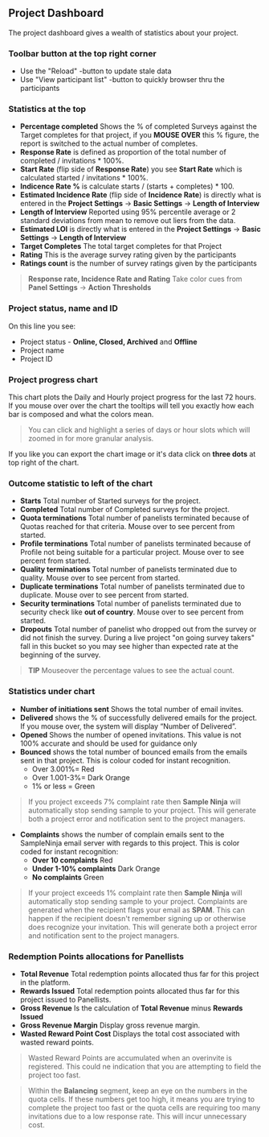 ## Project Dashboard

The project dashboard gives a wealth of statistics about your project.

### Toolbar button at the top right corner
- Use the "Reload" -button to update stale data
- Use "View participant list" -button to quickly browser thru the participants

### Statistics at the top
- **Percentage completed** Shows the % of completed Surveys against the Target completes for that project, if you **MOUSE OVER** this % figure, the report is switched to the actual number of completes.
- **Response Rate** is defined as proportion of the total number of completed / invitations * 100%. 
- **Start Rate** (flip side of **Response Rate**) you see **Start Rate** which is calculated started / invitations * 100%.
- **Indicence Rate %** is calculate starts / (starts + completes) * 100.
- **Estimated Incidence Rate** (flip side of **Incidence Rate**) is directly what is entered in the **Project Settings** -> **Basic Settings** -> **Length of Interview**
- **Length of Interview** Reported using 95% percentile average or 2 standard deviations from mean to remove out liers from the data.
- **Estimated LOI** is directly what is entered in the **Project Settings** -> **Basic Settings** -> **Length of Interview**
- **Target Completes** The total target completes for that Project
- **Rating** This is the average survey rating given by the participants
- **Ratings count** is the number of survey ratings given by the participants

> **Response rate, Incidence Rate and Rating** Take color cues from **Panel Settings** -> **Action Thresholds**

### Project status, name and ID

On this line you see:
- Project status - **Online, Closed, Archived** and **Offline**
- Project name
- Project ID

### Project progress chart

This chart plots the Daily and Hourly project progress for the last 72 hours. If you mouse over over the chart the tooltips will tell you exactly how each bar is composed and what the colors mean.

> You can click and highlight a series of days or hour slots which will zoomed in for more granular analysis.

If you like you can export the chart image or it's data click on **three dots** at top right of the chart.

### Outcome statistic to left of the chart

- **Starts** Total number of Started surveys for the project.
- **Completed** Total number of Completed surveys for the project.
- **Quota terminations** Total number of panelists terminated because of Quotas reached for that criteria. Mouse over to see percent from started.
- **Profile terminations** Total number of panelists terminated because of Profile not being suitable for a particular project. Mouse over to see percent from started.
- **Quality terminations** Total number of panelists terminated due to quality. Mouse over to see percent from started.
- **Duplicate terminations** Total number of panelists terminated due to duplicate. Mouse over to see percent from started.
- **Security terminations** Total number of panelists terminated due to security check like **out of country**. Mouse over to see percent from started.
- **Dropouts** Total number of panelist who dropped out from the survey or did not finish the survey. During a live project "on going survey takers" fall in this bucket so you may see higher than expected rate at the beginning of the survey.

> **TIP** Mouseover the percentage values to see the actual count.

### Statistics under chart  
- **Number of initiations sent** Shows the total number of email invites.
- **Delivered** shows the % of successfully delivered emails for the project.  If you mouse over, the system will display “Number of Delivered”.
- **Opened** Shows the number of opened invitations. This value is not 100% accurate and should be used for guidance only
- **Bounced** shows the total number of bounced emails from the emails sent in that project. This is colour coded for instant recognition.
  - Over 3.001%= Red
  - Over 1.001-3%= Dark Orange
  - 1% or less = Green  

> If you project exceeds 7% complaint rate then **Sample Ninja** will automatically stop sending sample to your project. This will generate both a project error and notification sent to the project managers.

- **Complaints** shows the number of complain emails sent to the SampleNinja email server with regards to this project. This is color coded for instant recognition:
  - **Over 10 complaints**  Red
  - **Under 1-10% complaints** Dark Orange
  - **No complaints** Green

> If your project exceeds 1% complaint rate then **Sample Ninja** will automatically stop sending sample to your project. Complaints are generated when the recipient flags your email as **SPAM**. This can happen if the recipient doesn't remember signing up or otherwise does recognize your invitation. This will generate both a project error and notification sent to the project managers.

### Redemption Points allocations for Panellists
- **Total Revenue** Total redemption points allocated thus far for this project in the platform.
- **Rewards Issued** Total redemption points allocated thus far for this project issued to Panellists.
- **Gross Revenue** Is the calculation of **Total Revenue** minus **Rewards Issued**
- **Gross Revenue Margin** Display gross revenue margin.
- **Wasted Reward Point Cost** Displays the total cost associated with wasted reward points.

> Wasted Reward Points are accumulated when an overinvite is registered. This could ne indication that you are attempting to field the project too fast.

> Within the **Balancing** segment, keep an eye on the numbers in the quota cells. If these numbers get too high, it means you are trying to complete the project too fast or the quota cells are requiring too many invitations due to a low response rate. This will incur unnecessary cost.
